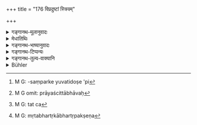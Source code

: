 +++
title = "176 विप्रदुष्टां स्त्रियम्"

+++

<details><summary>गङ्गानथ-मूलानुवादः</summary>

If the wife is particularly corrupt, her husband should keep her confined in one room, and should make her perform that penance which has been prescribed for males in cases of adultery.—(176)
</details>

<details><summary>मेधातिथिः</summary>

**वि**शेषेण **प्रदुष्टां निरुन्ध्यात्** पत्नीकार्येभ्यो निर्वर्तयेत् "अर्थस्य संग्रहे चैनाम्" (म्ध् ९.११) इत्यादिभ्यः । **एकवेश्मनीति** निगडबन्धे कर्तव्या । न स्वैरं भर्तृगृहे विहर्तुं लभेत । तत्र निरुद्धां प्रायश्चित्तं कारयेत् । 

- <u>किं</u> पुनः ।

- **<u>यत्</u> पुंसः परदारेषु** प्रायश्चित्तम् उपपातकं ब्राह्मणस्य तत्समानहीनजातीयासु पारदार्यम् इति । वर्णान्तराणां तद् एव । उत्तमागमने तु द्विगुणं वैश्यस्य त्रिगुणं ब्राह्मण्यां क्षत्रियस्य । तथायं विशेषो द्वे परदारे त्रीणि श्रोत्रियस्येति । शूद्रस्य ब्राह्मणीगमने महापातकप्रायश्चित्तम् । वैश्यस्य क्षत्रियागमन उपपातकं द्विगुणं त्रिगुणम् । केचित् तूत्तमागमने शूद्रस्य ब्राह्मणीवद् इच्छन्ति । "प्रातिलोम्ये वधः पुंसाम्" (य्ध् २.२८८) इति लिङ्गदर्शनात्, एतद् उक्तम् । दण्डेष्व् अपि विशेषो दर्शितः । यथैवोत्तमागमने पुंसां व्यवस्था तथैव स्त्रीणां हीनजातीयपुरुषसंपर्के चेति । दोषे ऽपि[^२७४] स्त्रीणाम् अर्धं प्रायश्चित्तम् । 


[^२७४]:
     M G: -saṃparke yuvatidoṣe 'pi

- प्रायश्चित्तार्धम् अर्हन्ति स्त्रियो रोगिण एव च ।

- बालश् चा षोडशाद् वर्षाद् अशीतिपरतः पुमान् ॥ 

- तथा दृष्टव्यभिचारायां गमने लघीयः । स्वैरिण्यां वृषल्याम् अवकीर्णः सचैलस्नानाद् उदकुम्भं दद्याद् ब्राह्मणाय । वैश्यायां चतुर्थकालाहारो ब्राह्मणं भोजयेत् । क्षत्रियायां त्रिरात्रोपोषणं यवाढकं दद्यात् । वैश्यवद् इत्य् अपि स्मर्यते । तद्वच् छूद्रम् आर्यायां द्रष्टव्यम् । ऋतौ वा गच्छतो गर्भम् आदधतो वा ।

- ब्राह्मणक्षत्रियविशां स्त्रियः शूद्रेण संगताः ।

- अप्रजाता विशुध्येयुः प्रायश्चित्तेत नेतरा ॥ (वध् २१.१२)

- अथ वा या एता न केनचिद् ऊह्यन्ते, वैश्येन चरन्ति, तद्गमने ऽस्ति प्रायश्चित्तं नेति संदेहः । 

- <u>कुतः</u> संशयः । 

- <u>दारशब्दस्य</u> संस्कारशब्दत्वात् । असति विवाहे न ता अस्य दारा इति व्यपदेशम् अर्हन्ति । पारदार्ये च प्रायश्चित्तम् । अतो नास्तीत्य् अवगच्छामः । यतस् तु "स्वदारनिरतः" (म्ध् ३.४५) इति नियमो विहितो ऽतो भवतीति मन्यामहे । 

- <u>किं</u> पुनर् अत्र युक्तम् ।

- <u>अस्तीति</u> ।

- <u>कुतः</u> ।

- <u>नियमस्य</u> विहितत्वात् । "अकुर्वन् विहितम्" (म्ध् ११.४३) इत्यादि, तदतिक्रमे प्रायश्चित्तस्मरणात् । मा भून् नामोपपातकम् । न तावता प्रायश्चित्ताभावः[^२७५] प्रायश्चित्तार्थम् उपपातकजातिभ्रंशकरादि परिगणितम् । सामान्यं तु निमित्तं सर्वत्राकुर्वन् विहितम् इत्यादि । 


[^२७५]:
     M G omit: prāyaścittābhāvaḥ

- उक्तं च प्राक् "स्वैरिणीत्यादि" ।

- <u>ननु</u>[^२७६] मृतभर्तृपक्षेण[^२७७] पितृपक्षेण वा संबद्धैव परदारव्यपदेश्या । अधिकाम् अविहारित्वात् स्वैरिण्यः । 


[^२७७]:
     M G: mṛtabhartṛkābhartṛpakṣeṇa


[^२७६]:
     M G: tat ca

- <u>सत्यम्</u> । वेश्यास्व् अपि स्वातन्त्र्यावलंबनः स्वैरिशब्दो न विरुध्यते ।

- अतश् च तासां सचैलस्नानोदकुम्भादिदानम् । 

- <u>तत्र केचिद्</u> आहुः । व्रतम् एतत् । तस्य "व्रतम्" (म्ध् ३.१) इत्य् उपक्रम्य "व्रतानीमानि धारयेत्" (म्ध् ४.१३) इति च यानि विहितानि तानि स्नातकव्रतानि, न सर्वपुरुषधर्मः ॥ ११.१७६ ॥
</details>

<details><summary>गङ्गानथ-भाष्यानुवादः</summary>

If she is ‘*particularly corrupt the husband should keep her confined*’—*i.e*., keep her away from all the duties of a wife’ such as ‘the collecting of wealth’ and so forth (described under 9.11).

‘*In one room*’—*i.e*., she should be kept in chains, and should not be permitted to roam about at will in her husband’s house.

While thus confined, she should be made to perform the necessary expiation.

“What expiation?”

‘*That penance which, has been prescribed for males in cases of adultery*’—that is, in the case of a Brāhmaṇa, adultery, when committed upon a woman of equal or inferior castes, is to be treated as a ‘minor offence,’ which involves the corresponding expiation. So also in the case of men of other castes; but when these latter commit the act on a woman of a superior caste, the expiation for the Vaiśya shall be double; it shall be triple in the case of a Kṣatriya misbehaving with a Brāhmaṇa woman. But for a Vedic scholar, the expiation shall be trebled;—when a Śūdra misbehaves with a Brāhmaṇa woman, the expiation is that which has been prescribed for ‘heinous offences’;—when a Vaiśya misbehaves with a Kṣatriya woman, it is to be treated as a ‘minor offence.’ All this distinction has been explained under ‘Punishments,’ The rules regarding women misbehaving with men of inferior castes shall be the same as those relating to men misbehaving with women of superior castes.

But though the offence may be equal, the corresponding expiation for women shall be only *half* (of what is prescribed for males);—‘women and sick men, boys up to the sixteenth year of age and men after or beyond the eightieth year are subject to only one-half of the prescribed expiation’—says a text

The expiation is lighter in the case of a woman whose unchastity is well known. For instance, if one misbehaves with an unchaste low-caste woman, he should bathe along with his clothes and give a water-jar to a Brāhmaṇa; and if with a similar Vaiśya woman, he should take food at the fourth meal-time and feed Brāhmaṇas; if with a Kṣatriya woman, he should fast for three days and should give a *yavāṭaka*. It has also been declared that he may be treated like a Vaiśya. The same should be understood to be the case with the wife of a Śūdra. In connection with people having intercourse with women during their courses or bringing about their conception, it has been declared that—‘if women of the Brāhmaṇa, Kṣatriya and Vaiśya castes, have intercourse with a Śūdra, they could be purified by expiations, if they have not conceived,—not otherwise.’

In the case of women who have not been wedded by any one, and live by prostitution, it is doubtful whether or not an expiation is necessary for having intercourse with them.

“Why should there be any such doubt?”

Because the term ‘*dāra*,’ ‘wife,’ connotes consecration (a woman who has passed through the sacrament of marriage); and when no marriage has been performed, the woman cannot be called any one’s ‘wife and expiations are necessary only in the case of intercourse with the ‘*wife*’ *of another person*. This would lead us to the conclusion that in the case in question no expiation is needed. On the other band, since it has been laid down that ‘one should remain attached *to his own* wife,’ we think that there should be expiation in the case in question (as it involves infidelity to one’s own wife).

“What then is the right view on this point?”

The right view is that expiation *is* necessary.

“Why so?”

Because the restriction (that one should he devoted to his own wife) has been directly *enjoined*, and expiation has been declared to be necessary in the case of one’s omitting to do what has been *enjoined* (11.41). Even though the offence may not fall under the category of ‘minor offences,’ yet that does not mean that there is to be no expiation. The various kinds of offences—‘minor offences,’ ‘offences leading to loss of caste,’ and so forth—have been enumerated, not by way of an exhaustive list (of offences requiring expiation), but only for the purpose of indicating the necessary expiations. The condition common to all offences has been summed up as—‘omitting to do what is enjoined, etc., etc.’ (11.44). The ease of the ‘wanton’ woman has been already explained, and the prostitute also is an ‘unchaste woman.’

“As a matter of fact, only that woman is to be called ‘another’s wife,’ ‘*paradāra*’ (in connection with the present context) who has intercourse with the paternal or maternal relations of her husband; and such women become known as ‘wanton,’ when they have intercourse with several men.”

True; but to the prostitute also, the term ‘*svairiṇī*,’ ^(‘)wanton,’ is applicable on the basis of her *wantonness or want of self-control*.

Hence in the case of these, there should he both, bathing along with clothes, and also the giving of a water-jar.

In connection with adultery some people hold the following opinion—The avoiding of sexual intercourse is of the nature of a *vow*, and as such pertains, not to all men, but to the Accomplished Student; as it is in reference to him that the texts have set forth the section beginning with the words^(‘)now his vow,’ and ending with—^(‘)these vows he shall keep.’—(176)
</details>

<details><summary>गङ्गानथ-टिप्पन्यः</summary>

The second half of this verse is quoted in *Mitākṣarā* (1.70), and again under 3.265, as laying down the ‘Three Years’ Penance’ and such other penances for the woman’s offence of adultery with a man of the higher caste;—and in *Aparārka* (p. 98);—and the first half is quoted in
*Parāśaramādhava* (Prāyaścitta, p. 285), which explains that the first
half of the verse lays down what is to be done by the husband of the offending woman, and the second half what is to be done by the woman herself;—and in *Prāyaścittaviveka* (p. 370), which says that the meaning is that the husband should keep her in a room, without toilet or bath, meanly dressed, sleeping on the ground, with food just enough to keep her alive,—all this till her next menstruation.
</details>

<details><summary>गङ्गानथ-तुल्य-वाक्यानि</summary>

**(verses 11.176-177)  
**

*Mahābhārata* (12.165.63).—‘If one’s wife has misbehaved, she shall be
kept confined, and made to perform the same penance that has been prescribed for the man committing adultery.’

*Viṣṇu* (53.8).—‘A woman who has committed adultery once must perform
that penance which has been prescribed for the adulterer.’

*Paribhāṣā* (Aparārka, p. 1124).—‘For women and invalids, the expiatory
penances are only half of what has been prescribed for men.’

*Bṛhaspati* (Do., p. 1124).—‘The woman who commits adultery should
perform that same penance which men perform for the guilt of having intercourse with women of the same caste...... If the act has been committed without the woman’s consent, her husband shall keep her guarded in the house, clad in dirty clothes, sleeping on the ground, and subsisting on food given to her just enough to keep her alive; and he should have the expiatory penances of *Kṛcchra* and *Parāka* performed by her.’

*Uśanas* (Do., p. 1125).—‘If a man’s wife has misbehaved, he should keep
her clad in inferior clothes, with all her authority taken away from her; and she should he made to perform either the *Cāndrāyaṇa* or the
*Prājāpatya*.’

*Saṃvarta* (Do.).—‘If a woman has been ravished by force, with her heart
burning with shame, she becomes purified by performing the *Prājāpatya*; there is no other purification for her.’

*Ṛṣyaśṛṇga* (Do.).—‘If a woman has been ravished by force by a man of
her own caste, her expiation shall consist of fasting for three days.’

*Gautama* (Do.)—‘A misbehaved woman shall be kept guarded and receive
mere subsistence.’
</details>

<details><summary>Bühler</summary>

177	An exceedingly corrupt wife let her husband confine to one apartment, and compel her to perform the penance which is prescribed for males in cases of adultery.
</details>
